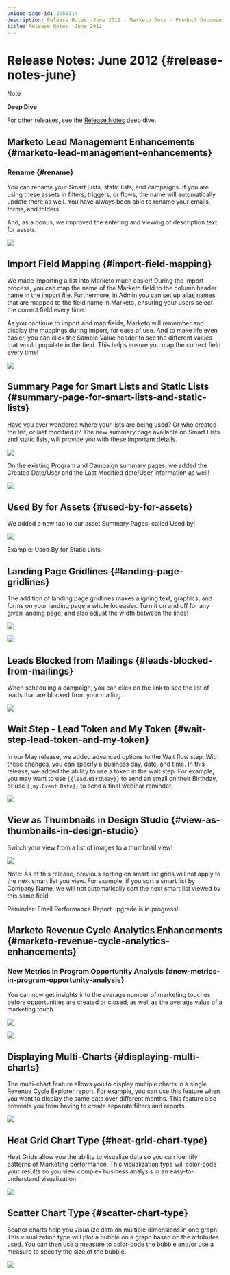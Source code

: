 ```yaml
---
unique-page-id: 2951114
description: Release Notes -June 2012 - Marketo Docs - Product Documentation
title: Release Notes -June 2012
---
```


# Release Notes: June 2012 {#release-notes-june}

>[!NOTE]
>
>**Deep Dive**
>
>For other releases, see the [Release Notes](https://docs.marketo.com/display/docs/release+notes) deep dive.

## Marketo Lead Management Enhancements {#marketo-lead-management-enhancements}

### Rename {#rename}

You can rename your Smart Lists, static lists, and campaigns. If you are using these assets in filters, triggers, or flows, the name will automatically update there as well. You have always been able to rename your emails, forms, and folders.

And, as a bonus, we improved the entering and viewing of description text for assets.

![](assets/image2014-9-23-10-3a23-3a10.png)

## Import Field Mapping {#import-field-mapping}

We made importing a list into Marketo much easier! During the import process, you can map the name of the Marketo field to the column header name in the import file. Furthermore, in Admin you can set up alias names that are mapped to the field name in Marketo, ensuring your users select the correct field every time.

As you continue to import and map fields, Marketo will remember and display the mappings during import, for ease of use. And to make life even easier, you can click the Sample Value header to see the different values that would populate in the field. This helps ensure you map the correct field every time!

![](assets/image2014-9-23-10-3a23-3a27.png)

## Summary Page for Smart Lists and Static Lists {#summary-page-for-smart-lists-and-static-lists}

Have you ever wondered where your lists are being used? Or who created the list, or last modified it? The new summary page available on Smart Lists and static lists, will provide you with these important details.

![](assets/image2014-9-23-10-3a23-3a40.png)

On the existing Program and Campaign summary pages, we added the Created Date/User and the Last Modified date/User information as well!

![](assets/image2014-9-23-10-3a23-3a54.png)

## Used By for Assets {#used-by-for-assets}

We added a new tab to our asset Summary Pages, called Used by!

![](assets/image2014-9-23-10-3a24-3a5.png)

Example: Used By for Static Lists

## Landing Page Gridlines {#landing-page-gridlines}

The addition of landing page gridlines makes aligning text, graphics, and forms on your landing page a whole lot easier. Turn it on and off for any given landing page, and also adjust the width between the lines!

![](assets/image2014-9-23-10-3a24-3a19.png)

![](assets/image2014-9-23-10-3a24-3a33.png)

## Leads Blocked from Mailings {#leads-blocked-from-mailings}

When scheduling a campaign, you can click on the link to see the list of leads that are blocked from your mailing.

![](assets/image2014-9-23-10-3a24-3a51.png)

## Wait Step - Lead Token and My Token {#wait-step-lead-token-and-my-token}

In our May release, we added advanced options to the Wait flow step. With these changes, you can specify a business day, date, and time. In this release, we added the ability to use a token in the wait step. For example, you may want to use `{{lead.Birthday}}` to send an email on their Birthday, or use `{{my.Event Date}}` to send a final webinar reminder.

![](assets/image2014-9-23-10-3a25-3a57.png)

## View as Thumbnails in Design Studio {#view-as-thumbnails-in-design-studio}

Switch your view from a list of images to a thumbnail view!

![](assets/image2014-9-23-10-3a26-3a13.png)

Note: As of this release, previous sorting on smart list grids will not apply to the next smart list you view. For example, if you sort a smart list by Company Name, we will not automatically sort the next smart list viewed by this same field.  

Reminder: Email Performance Report upgrade is in progress!

## Marketo Revenue Cycle Analytics Enhancements {#marketo-revenue-cycle-analytics-enhancements}

### New Metrics in Program Opportunity Analysis  {#new-metrics-in-program-opportunity-analysis}

You can now get insights into the average number of marketing touches before opportunities are created or closed, as well as the average value of a marketing touch.

![](assets/image2014-9-23-10-3a26-3a30.png)

![](assets/image2014-9-23-10-3a26-3a41.png)

## Displaying Multi-Charts {#displaying-multi-charts}

The multi-chart feature allows you to display multiple charts in a single Revenue Cycle Explorer report. For example, you can use this feature when you want to display the same data over different months. This feature also prevents you from having to create separate filters and reports.

![](assets/image2014-9-23-10-3a27-3a41.png)

## Heat Grid Chart Type  {#heat-grid-chart-type}

Heat Grids allow you the ability to visualize data so you can identify patterns of Marketing performance. This visualization type will color-code your results so you view complex business analysis in an easy-to-understand visualization.

![](assets/image2014-9-23-10-3a28-3a21.png)

## Scatter Chart Type  {#scatter-chart-type}

Scatter charts help you visualize data on multiple dimensions in one graph. This visualization type will plot a bubble on a graph based on the attributes used. You can then use a measure to color-code the bubble and/or use a measure to specify the size of the bubble.

![](assets/image2014-9-23-10-3a29-3a7.png)
